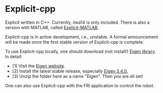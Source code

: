 # Explicit-cpp
Explicit written in C++. Currently, iiwa14 is only included. 
There is also a version with MATLAB, called [Explicit-MATLAB](https://github.com/explicit-robotics/Explicit-MATLAB).

Explicit-cpp is in active development, i.e., unstable. A formal announcement will be made once the first stable version of Explicit-cpp is complete.

To use Explicit-cpp locally, one should download (not install!) [Eigen library](https://eigen.tuxfamily.org/index.php?title=Main_Page). In detail:

- [1] Visit the [Eigen website](https://eigen.tuxfamily.org/index.php?title=Main_Page).
- [2] Install the latest stable release, especially [Eigen 3.4.0.](https://gitlab.com/libeigen/eigen/-/archive/3.4.0/eigen-3.4.0.zip)
- [3] Unzip the folder here as a name "Eigen". Then you are all set!

One can also use Explicit-cpp with the FRI application to control the robot.

